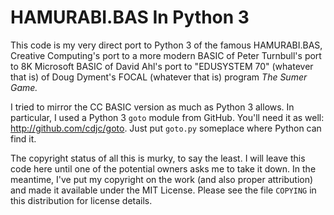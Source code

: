 # HAMURABI.BAS In Python 3

This code is my very direct port to Python 3 of the famous
HAMURABI.BAS, Creative Computing's port to a more modern
BASIC of Peter Turnbull's port to 8K Microsoft BASIC of
David Ahl's port to "EDUSYSTEM 70" (whatever that is) of
Doug Dyment's FOCAL (whatever that is) program *The Sumer
Game.*

I tried to mirror the CC BASIC version as much as Python 3
allows.  In particular, I used a Python 3 `goto` module from
GitHub.  You'll need it as well:
<http://github.com/cdjc/goto>. Just put `goto.py` someplace
where Python can find it.

The copyright status of all this is murky, to say the
least. I will leave this code here until one of the
potential owners asks me to take it down. In the meantime,
I've put my copyright on the work (and also proper
attribution) and made it available under the MIT
License. Please see the file `COPYING` in this distribution
for license details.
